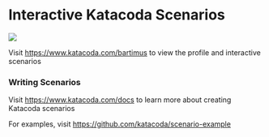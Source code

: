# Interactive Katacoda Scenarios

[![](http://shields.katacoda.com/katacoda/bartimus/count.svg)](https://www.katacoda.com/bartimus "Get your profile on Katacoda.com")

Visit https://www.katacoda.com/bartimus to view the profile and interactive scenarios

### Writing Scenarios
Visit https://www.katacoda.com/docs to learn more about creating Katacoda scenarios

For examples, visit https://github.com/katacoda/scenario-example
